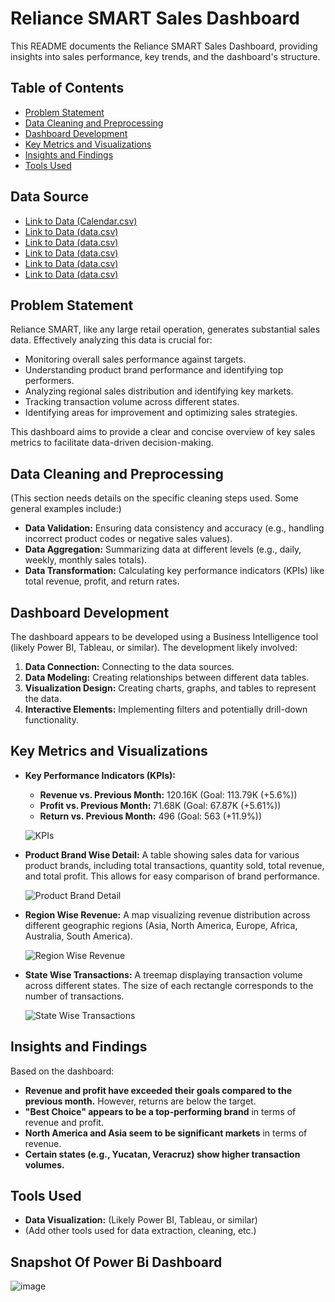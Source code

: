 # Reliance SMART Sales Dashboard

This README documents the Reliance SMART Sales Dashboard, providing insights into sales performance, key trends, and the dashboard's structure.

## Table of Contents

*   [Problem Statement](#problem-statement)
*   [Data Cleaning and Preprocessing](#data-cleaning-and-preprocessing)
*   [Dashboard Development](#dashboard-development)
*   [Key Metrics and Visualizations](#key-metrics-and-visualizations)
*   [Insights and Findings](#insights-and-findings)
*   [Tools Used](#tools-used)


## Data Source
*   [Link to Data (Calendar.csv)](Calendar.csv)
*   [Link to Data (data.csv)](Customers.csv)
*   [Link to Data (data.csv)](Products.csv)
*   [Link to Data (data.csv)](Regions.csv)
*   [Link to Data (data.csv)](Regions-1997-1998.csv)
*   [Link to Data (data.csv)](Stores.csv)

## Problem Statement

Reliance SMART, like any large retail operation, generates substantial sales data. Effectively analyzing this data is crucial for:

*   Monitoring overall sales performance against targets.
*   Understanding product brand performance and identifying top performers.
*   Analyzing regional sales distribution and identifying key markets.
*   Tracking transaction volume across different states.
*   Identifying areas for improvement and optimizing sales strategies.

This dashboard aims to provide a clear and concise overview of key sales metrics to facilitate data-driven decision-making.

## Data Cleaning and Preprocessing

(This section needs details on the specific cleaning steps used. Some general examples include:)

*   **Data Validation:** Ensuring data consistency and accuracy (e.g., handling incorrect product codes or negative sales values).
*   **Data Aggregation:** Summarizing data at different levels (e.g., daily, weekly, monthly sales totals).
*   **Data Transformation:** Calculating key performance indicators (KPIs) like total revenue, profit, and return rates.

## Dashboard Development

The dashboard appears to be developed using a Business Intelligence tool (likely Power BI, Tableau, or similar). The development likely involved:

1.  **Data Connection:** Connecting to the data sources.
2.  **Data Modeling:** Creating relationships between different data tables.
3.  **Visualization Design:** Creating charts, graphs, and tables to represent the data.
4.  **Interactive Elements:** Implementing filters and potentially drill-down functionality.

## Key Metrics and Visualizations

*   **Key Performance Indicators (KPIs):**

    *   **Revenue vs. Previous Month:** 120.16K (Goal: 113.79K (+5.6%))
    *   **Profit vs. Previous Month:** 71.68K (Goal: 67.87K (+5.61%))
    *   **Return vs. Previous Month:** 496 (Goal: 563 (+11.9%))

    ![KPIs](https://github.com/user-attachments/assets/600f576f-4356-4be7-bd21-7e5412309d35)

*   **Product Brand Wise Detail:** A table showing sales data for various product brands, including total transactions, quantity sold, total revenue, and total profit. This allows for easy comparison of brand performance.

    ![Product Brand Detail](https://github.com/user-attachments/assets/85e5667c-9709-49b8-881a-25a0f6de5bd6)

*   **Region Wise Revenue:** A map visualizing revenue distribution across different geographic regions (Asia, North America, Europe, Africa, Australia, South America).

    ![Region Wise Revenue](https://github.com/user-attachments/assets/1fd29d15-de37-478c-b2c7-2de180dd2c06)


*   **State Wise Transactions:** A treemap displaying transaction volume across different states. The size of each rectangle corresponds to the number of transactions.

    ![State Wise Transactions](https://github.com/user-attachments/assets/c457b657-5f4f-4e52-b0e3-b16df2b62326)

## Insights and Findings

Based on the dashboard:

*   **Revenue and profit have exceeded their goals compared to the previous month.** However, returns are below the target.
*   **"Best Choice" appears to be a top-performing brand** in terms of revenue and profit.
*   **North America and Asia seem to be significant markets** in terms of revenue.
*   **Certain states (e.g., Yucatan, Veracruz) show higher transaction volumes.**

## Tools Used

*   **Data Visualization:** (Likely Power BI, Tableau, or similar)
*   (Add other tools used for data extraction, cleaning, etc.)

## Snapshot Of Power Bi Dashboard
![image](https://github.com/user-attachments/assets/b6fd169b-2880-47bd-b29b-bbd79a319b21)
